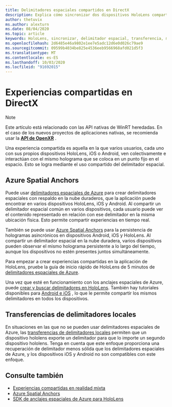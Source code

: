 ```yaml
---
title: Delimitadores espaciales compartidos en DirectX
description: Explica cómo sincronizar dos dispositivos HoloLens compartiendo los delimitadores espaciales.
author: thetuvix
ms.author: alexturn
ms.date: 08/04/2020
ms.topic: article
keywords: HoloLens, sincronizar, delimitador espacial, transferencia, multijugador, vista, escenario, tutorial, código de ejemplo, Azure, delimitadores espaciales de Azure, ASA
ms.openlocfilehash: 2d6485e46a9802e1ee7e5adc12d6e0d026c79ae9
ms.sourcegitcommit: 09599b4034be825e4536eeb9566968afd021d5f3
ms.translationtype: MT
ms.contentlocale: es-ES
ms.lasthandoff: 10/03/2020
ms.locfileid: "91692015"
---
```

# <a name="shared-experiences-in-directx"></a>Experiencias compartidas en DirectX

> [!NOTE]
> Este artículo está relacionado con las API nativas de WinRT heredadas.  En el caso de los nuevos proyectos de aplicaciones nativas, se recomienda usar la **[API de OpenXR](../native/openxr-getting-started.md)** .

Una experiencia compartida es aquella en la que varios usuarios, cada uno con sus propios dispositivos HoloLens, iOS o Android, ven colectivamente e interactúan con el mismo holograma que se coloca en un punto fijo en el espacio. Esto se logra mediante el uso compartido del delimitador espacial.

## <a name="azure-spatial-anchors"></a>Azure Spatial Anchors

Puede usar <a href="https://docs.microsoft.com/azure/spatial-anchors/overview" target="_blank">delimitadores espaciales de Azure</a> para crear delimitadores espaciales con respaldo en la nube duraderos, que la aplicación puede encontrar en varios dispositivos HoloLens, iOS y Android.  Al compartir un delimitador espacial común en varios dispositivos, cada usuario puede ver el contenido representado en relación con ese delimitador en la misma ubicación física.  Esto permite compartir experiencias en tiempo real.

También se puede usar <a href="https://docs.microsoft.com/azure/spatial-anchors/overview" target="_blank">Azure Spatial Anchors</a> para la persistencia de hologramas asincrónicos en dispositivos Android, iOS y HoloLens.  Al compartir un delimitador espacial en la nube duradera, varios dispositivos pueden observar el mismo holograma persistente a lo largo del tiempo, aunque los dispositivos no estén presentes juntos simultáneamente.

Para empezar a crear experiencias compartidas en la aplicación de HoloLens, pruebe la guía de inicio rápido de HoloLens de 5 minutos de <a href="https://docs.microsoft.com/azure/spatial-anchors/quickstarts/get-started-hololens" target="_blank">delimitadores espaciales de Azure</a>.

Una vez que esté en funcionamiento con los anclajes espaciales de Azure, puede <a href="https://docs.microsoft.com/azure/spatial-anchors/concepts/create-locate-anchors-cpp-winrt" target="_blank">crear y buscar delimitadores en HoloLens</a>.  También hay tutoriales disponibles para <a href="https://docs.microsoft.com/azure/spatial-anchors/create-locate-anchors-overview" target="_blank">Android e iOS</a> , lo que le permite compartir los mismos delimitadores en todos los dispositivos.

## <a name="local-anchor-transfers"></a>Transferencias de delimitadores locales

En situaciones en las que no se pueden usar delimitadores espaciales de Azure, las [transferencias de delimitadores locales](../../out-of-scope/local-anchor-transfers-in-directx.md) permiten que un dispositivo hololens exporte un delimitador para que lo importe un segundo dispositivo hololens.  Tenga en cuenta que este enfoque proporciona una recuperación de delimitador menos sólida que los delimitadores espaciales de Azure, y los dispositivos iOS y Android no son compatibles con este enfoque.

## <a name="see-also"></a>Consulte también
* [Experiencias compartidas en realidad mixta](shared-experiences-in-mixed-reality.md)
* <a href="https://docs.microsoft.com/azure/spatial-anchors" target="_blank">Azure Spatial Anchors</a>
* <a href="https://docs.microsoft.com/cpp/api/spatial-anchors/winrt/" target="_blank">SDK de anclajes espaciales de Azure para HoloLens</a>